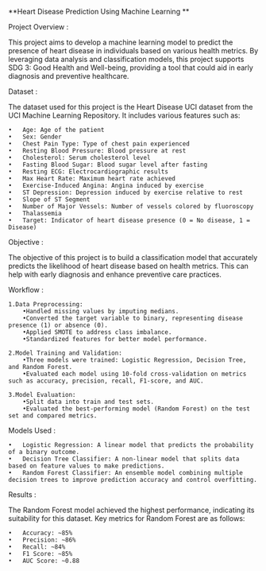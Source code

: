 **Heart Disease Prediction Using Machine Learning
**

Project Overview :

This project aims to develop a machine learning model to predict the presence of heart disease in individuals based on various health metrics. By leveraging data analysis and classification models, this project supports SDG 3: Good Health and Well-being, providing a tool that could aid in early diagnosis and preventive healthcare.

Dataset : 

The dataset used for this project is the Heart Disease UCI dataset from the UCI Machine Learning Repository. It includes various features such as:

	•	Age: Age of the patient
	•	Sex: Gender
	•	Chest Pain Type: Type of chest pain experienced
	•	Resting Blood Pressure: Blood pressure at rest
	•	Cholesterol: Serum cholesterol level
	•	Fasting Blood Sugar: Blood sugar level after fasting
	•	Resting ECG: Electrocardiographic results
	•	Max Heart Rate: Maximum heart rate achieved
	•	Exercise-Induced Angina: Angina induced by exercise
	•	ST Depression: Depression induced by exercise relative to rest
	•	Slope of ST Segment
	•	Number of Major Vessels: Number of vessels colored by fluoroscopy
	•	Thalassemia
	•	Target: Indicator of heart disease presence (0 = No disease, 1 = Disease)

Objective : 

The objective of this project is to build a classification model that accurately predicts the likelihood of heart disease based on health metrics. This can help with early diagnosis and enhance preventive care practices.

Workflow : 

	1.Data Preprocessing:
		•Handled missing values by imputing medians.
		•Converted the target variable to binary, representing disease presence (1) or absence (0).
		•Applied SMOTE to address class imbalance.
		•Standardized features for better model performance.
  
	2.Model Training and Validation:
		•Three models were trained: Logistic Regression, Decision Tree, and Random Forest.
		•Evaluated each model using 10-fold cross-validation on metrics such as accuracy, precision, recall, F1-score, and AUC.
  
	3.Model Evaluation:
		•Split data into train and test sets.
		•Evaluated the best-performing model (Random Forest) on the test set and compared metrics.

Models Used : 

	•	Logistic Regression: A linear model that predicts the probability of a binary outcome.
	•	Decision Tree Classifier: A non-linear model that splits data based on feature values to make predictions.
	•	Random Forest Classifier: An ensemble model combining multiple decision trees to improve prediction accuracy and control overfitting.

Results : 

The Random Forest model achieved the highest performance, indicating its suitability for this dataset. Key metrics for Random Forest are as follows:

	•	Accuracy: ~85%
	•	Precision: ~86%
	•	Recall: ~84%
	•	F1 Score: ~85%
	•	AUC Score: ~0.88

